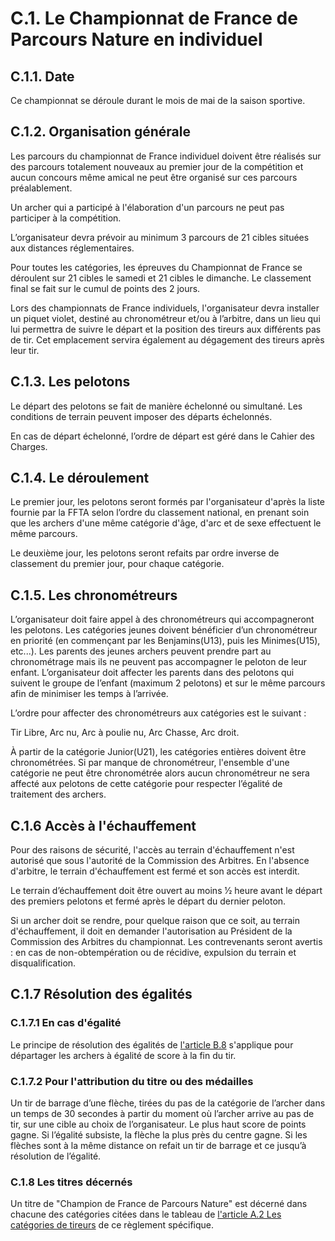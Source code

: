 # C.1. Le Championnat de France de Parcours Nature en individuel

## C.1.1. Date
Ce championnat se déroule durant le mois de mai de la saison sportive.

## C.1.2. Organisation générale
Les parcours du championnat de France individuel doivent être réalisés sur des parcours totalement nouveaux au premier jour de la compétition et aucun concours même amical ne peut être organisé sur ces parcours préalablement.

Un archer qui a participé à l'élaboration d'un parcours ne peut pas participer à la compétition.

L’organisateur devra prévoir au minimum 3 parcours de 21 cibles situées aux distances réglementaires.

Pour toutes les catégories, les épreuves du Championnat de France se déroulent sur 21 cibles le samedi et 21 cibles le dimanche. Le classement final se fait sur le cumul de points des 2 jours.

Lors des championnats de France individuels, l'organisateur devra installer un piquet violet, destiné au chronométreur et/ou à l’arbitre, dans un lieu qui lui permettra de suivre le départ et la position des tireurs aux différents pas de tir. Cet emplacement servira également au dégagement des tireurs après leur tir.

## C.1.3. Les pelotons
Le départ des pelotons se fait de manière échelonné ou simultané. Les conditions de terrain peuvent imposer des départs échelonnés.

En cas de départ échelonné, l’ordre de départ est géré dans le Cahier des Charges.

## C.1.4. Le déroulement
Le premier jour, les pelotons seront formés par l'organisateur d'après la liste fournie par la FFTA selon l’ordre du classement national, en prenant soin que les archers d'une même catégorie d'âge, d'arc et de sexe effectuent le même parcours.

Le deuxième jour, les pelotons seront refaits par ordre inverse de classement du premier jour, pour chaque catégorie.

## C.1.5. Les chronométreurs
L’organisateur doit faire appel à des chronométreurs qui accompagneront les pelotons. Les catégories jeunes doivent bénéficier d’un chronométreur en priorité (en commençant par les Benjamins(U13), puis les Minimes(U15), etc...). Les parents des jeunes archers peuvent prendre part au chronométrage mais ils ne peuvent pas accompagner le peloton de leur enfant. L’organisateur doit affecter les parents dans des pelotons qui suivent le groupe de l’enfant (maximum 2 pelotons) et sur le même parcours afin de minimiser
les temps à l’arrivée.

L’ordre pour affecter des chronométreurs aux catégories est le suivant :

Tir Libre, Arc nu, Arc à poulie nu, Arc Chasse, Arc droit.

À partir de la catégorie Junior(U21), les catégories entières doivent être chronométrées. Si par manque de chronométreur, l'ensemble d'une catégorie ne peut être chronométrée alors aucun chronométreur ne sera affecté aux pelotons de cette catégorie pour respecter l’égalité de traitement des archers.

## C.1.6 Accès à l'échauffement
Pour des raisons de sécurité, l'accès au terrain d'échauffement n'est autorisé que sous l'autorité de la Commission des Arbitres. En l'absence d'arbitre, le terrain d'échauffement est fermé et son accès est interdit.

Le terrain d’échauffement doit être ouvert au moins 1⁄2 heure avant le départ des premiers pelotons et fermé après le départ du dernier peloton.

Si un archer doit se rendre, pour quelque raison que ce soit, au terrain d'échauffement, il doit en demander l'autorisation au Président de la Commission des Arbitres du championnat. Les contrevenants seront avertis : en cas de non-obtempération ou de récidive, expulsion du terrain et disqualification.

## C.1.7 Résolution des égalités
### C.1.7.1 En cas d'égalité
Le principe de résolution des égalités de [l'article B.8](/reglements/II/5/B/8/) s'applique pour départager les archers à égalité de score à la fin du tir.

### C.1.7.2 Pour l'attribution du titre ou des médailles

Un tir de barrage d’une flèche, tirées du pas de la catégorie de l’archer dans un temps de 30 secondes à partir du moment où l’archer arrive au pas de tir, sur une cible au choix de l’organisateur. Le plus haut score de points gagne. Si l’égalité subsiste, la flèche la plus près du centre gagne. Si les flèches sont à la même distance on refait un tir de barrage et ce jusqu’à résolution de l’égalité.

### C.1.8 Les titres décernés
Un titre de "Champion de France de Parcours Nature" est décerné dans chacune des catégories citées dans le tableau de [l'article A.2 Les catégories de tireurs](/reglements/II/5/A/2/) de ce règlement spécifique.
